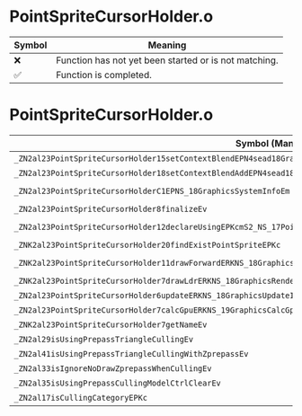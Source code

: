# PointSpriteCursorHolder.o
| Symbol | Meaning 
| ------------- | ------------- 
| :x: | Function has not yet been started or is not matching. 
| :white_check_mark: | Function is completed. 


# PointSpriteCursorHolder.o
| Symbol (Mangled) | Symbol (Demangled) | Decompiled? |
| ------------- |  ------------- | ------------- |
| `_ZN2al23PointSpriteCursorHolder15setContextBlendEPN4sead18GraphicsContextMRTE` | `al::PointSpriteCursorHolder::setContextBlend(sead::GraphicsContextMRT *)` | :white_check_mark: |
| `_ZN2al23PointSpriteCursorHolder18setContextBlendAddEPN4sead18GraphicsContextMRTE` | `al::PointSpriteCursorHolder::setContextBlendAdd(sead::GraphicsContextMRT *)` | :white_check_mark: |
| `_ZN2al23PointSpriteCursorHolderC1EPNS_18GraphicsSystemInfoEm` | `al::PointSpriteCursorHolder::PointSpriteCursorHolder(al::GraphicsSystemInfo *,unsigned long)` | :white_check_mark: |
| `_ZN2al23PointSpriteCursorHolder8finalizeEv` | `al::PointSpriteCursorHolder::finalize(void)` | :white_check_mark: |
| `_ZN2al23PointSpriteCursorHolder12declareUsingEPKcmS2_NS_17PointSpriteCursor8DrawTypeEPKN4sead18GraphicsContextMRTE` | `al::PointSpriteCursorHolder::declareUsing(char const*,unsigned long,char const*,al::PointSpriteCursor::DrawType,sead::GraphicsContextMRT const*)` | :white_check_mark: |
| `_ZNK2al23PointSpriteCursorHolder20findExistPointSpriteEPKc` | `al::PointSpriteCursorHolder::findExistPointSprite(char const*)const` | :white_check_mark: |
| `_ZNK2al23PointSpriteCursorHolder11drawForwardERKNS_18GraphicsRenderInfoERKNS_15RenderVariablesE` | `al::PointSpriteCursorHolder::drawForward(al::GraphicsRenderInfo const&,al::RenderVariables const&)const` | :white_check_mark: |
| `_ZNK2al23PointSpriteCursorHolder7drawLdrERKNS_18GraphicsRenderInfoE` | `al::PointSpriteCursorHolder::drawLdr(al::GraphicsRenderInfo const&)const` | :white_check_mark: |
| `_ZN2al23PointSpriteCursorHolder6updateERKNS_18GraphicsUpdateInfoE` | `al::PointSpriteCursorHolder::update(al::GraphicsUpdateInfo const&)` | :white_check_mark: |
| `_ZN2al23PointSpriteCursorHolder7calcGpuERKNS_19GraphicsCalcGpuInfoE` | `al::PointSpriteCursorHolder::calcGpu(al::GraphicsCalcGpuInfo const&)` | :white_check_mark: |
| `_ZNK2al23PointSpriteCursorHolder7getNameEv` | `al::PointSpriteCursorHolder::getName(void)const` | :white_check_mark: |
| `_ZN2al29isUsingPrepassTriangleCullingEv` | `al::isUsingPrepassTriangleCulling(void)` | :white_check_mark: |
| `_ZN2al41isUsingPrepassTriangleCullingWithZprepassEv` | `al::isUsingPrepassTriangleCullingWithZprepass(void)` | :white_check_mark: |
| `_ZN2al33isIgnoreNoDrawZprepassWhenCullingEv` | `al::isIgnoreNoDrawZprepassWhenCulling(void)` | :white_check_mark: |
| `_ZN2al35isUsingPrepassCullingModelCtrlClearEv` | `al::isUsingPrepassCullingModelCtrlClear(void)` | :white_check_mark: |
| `_ZN2al17isCullingCategoryEPKc` | `al::isCullingCategory(char const*)` | :white_check_mark: |
